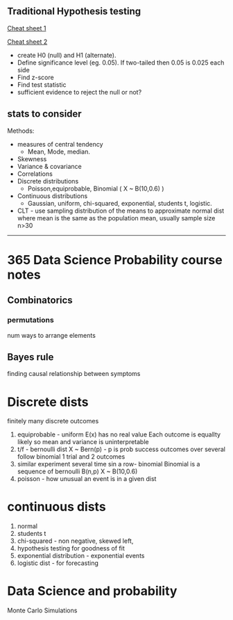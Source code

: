## Traditional Hypothesis testing
[Cheat sheet 1](https://cheatography.com/mmmmy/cheat-sheets/hypothesis-testing-cheatsheet/)

[Cheat sheet 2](https://web.mit.edu/~csvoss/Public/usabo/stats_handout.pdf)

* create H0 (null) and H1 (alternate).
* Define significance level (eg. 0.05). If two-tailed then 0.05 is 0.025 each side
* Find z-score
* Find test statistic
* sufficient evidence to reject the null or not?

## stats to consider
Methods:
* measures of central tendency
	* Mean, Mode, median.
* Skewness
* Variance & covariance
* Correlations
* Discrete distributions
	* Poisson,equiprobable, Binomial ( X ~ B(10,0.6) ) 
* Continuous distributions
	* Gaussian, uniform, chi-squared, exponential, students t, logistic.
* CLT - use sampling distribution of the means to approximate normal dist where mean is the same as the population mean, usually sample size n>30


---------------


# 365 Data Science Probability course notes

## Combinatorics
### permutations
num ways to arrange elements
## Bayes rule
finding causal relationship between symptoms


# Discrete dists
finitely many discrete outcomes

1. equiprobable - uniform
E(x) has no real value
Each outcome is equallty likely so mean and variance is uninterpretable
2. t/f - bernoulli dist
X ~ Bern(p) - p is prob success
outcomes over several follow binomial
1 trial and 2 outcomes
3. similar experiment several time sin a row- binomial
Binomial is a sequence of bernoulli
B(n,p)
X ~ B(10,0.6)
4. poisson - how unusual an event is in a given dist


# continuous dists
1. normal
2. students t
3. chi-squared - non negative, skewed left,
4. hypothesis testing for goodness of fit
5. exponential distribution - exponential events
6. logistic dist - for forecasting

# Data Science and probability
Monte Carlo Simulations

